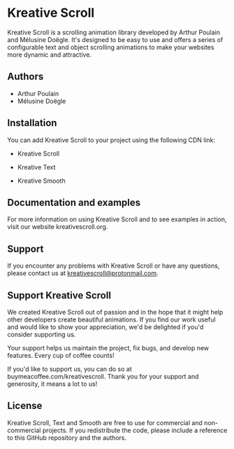 # Kreative Scroll

Kreative Scroll is a scrolling animation library developed by Arthur Poulain and Mélusine Doëgle. It's designed to be easy to use and offers a series of configurable text and object scrolling animations to make your websites more dynamic and attractive.

## Authors

- Arthur Poulain
- Mélusine Doëgle

## Installation

You can add Kreative Scroll to your project using the following CDN link:

- Kreative Scroll 
<script src="https://cdn.jsdelivr.net/gh/ArthurPDev/KreativeScroll@main/kreativescroll.js"></script>


- Kreative Text 
<script src="https://cdn.jsdelivr.net/gh/ArthurPDev/KreativeScroll@v1.0.0/kreativetexte.js"></script>


- Kreative Smooth 
<script src="https://cdn.jsdelivr.net/gh/ArthurPDev/KreativeScroll@main/kreativesmooth.js"></script>



## Documentation and examples

For more information on using Kreative Scroll and to see examples in action, visit our website kreativescroll.org.


## Support

If you encounter any problems with Kreative Scroll or have any questions, please contact us at kreativescroll@protonmail.com.


## Support Kreative Scroll

We created Kreative Scroll out of passion and in the hope that it might help other developers create beautiful animations. If you find our work useful and would like to show your appreciation, we'd be delighted if you'd consider supporting us.

Your support helps us maintain the project, fix bugs, and develop new features. Every cup of coffee counts!

If you'd like to support us, you can do so at buymeacoffee.com/kreativescroll. Thank you for your support and generosity, it means a lot to us!


## License

Kreative Scroll, Text and Smooth are free to use for commercial and non-commercial projects. If you redistribute the code, please include a reference to this GitHub repository and the authors.
